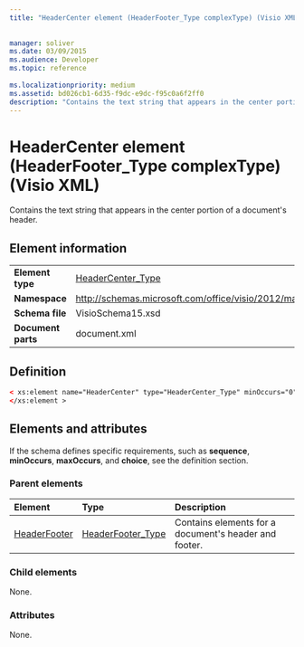```yaml
---
title: "HeaderCenter element (HeaderFooter_Type complexType) (Visio XML)"
 
 
manager: soliver
ms.date: 03/09/2015
ms.audience: Developer
ms.topic: reference
 
ms.localizationpriority: medium
ms.assetid: bd026cb1-6d35-f9dc-e9dc-f95c0a6f2ff0
description: "Contains the text string that appears in the center portion of a document's header."
---
```


# HeaderCenter element (HeaderFooter_Type complexType) (Visio XML)

Contains the text string that appears in the center portion of a document's header.
  
## Element information

|||
|:-----|:-----|
|**Element type** <br/> |[HeaderCenter_Type](headercenter_type-complextypevisio-xml.md) <br/> |
|**Namespace** <br/> |http://schemas.microsoft.com/office/visio/2012/main  <br/> |
|**Schema file** <br/> |VisioSchema15.xsd  <br/> |
|**Document parts** <br/> |document.xml  <br/> |
   
## Definition

```XML
< xs:element name="HeaderCenter" type="HeaderCenter_Type" minOccurs="0" maxOccurs="1" >
</xs:element >
```

## Elements and attributes

If the schema defines specific requirements, such as **sequence**, **minOccurs**, **maxOccurs**, and **choice**, see the definition section. 
  
### Parent elements

|**Element**|**Type**|**Description**|
|:-----|:-----|:-----|
|[HeaderFooter](headerfooter-element-visiodocument_type-complextypevisio-xml.md) <br/> |[HeaderFooter_Type](headerfooter_type-complextypevisio-xml.md) <br/> |Contains elements for a document's header and footer. |
   
### Child elements

None.
  
### Attributes

None.
  


